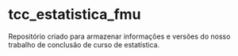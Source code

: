 # tcc_estatistica_fmu
Repositório criado para armazenar informações e versões do nosso trabalho de conclusão de curso de estatística.
